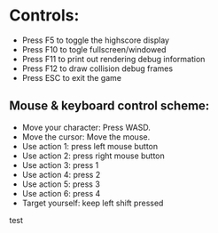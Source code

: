 # Controls:

* Press F5 to toggle the highscore display
* Press F10 to togle fullscreen/windowed
* Press F11 to print out rendering debug information
* Press F12 to draw collision debug frames
* Press ESC to exit the game

## Mouse & keyboard control scheme:

* Move your character: Press WASD.
* Move the cursor: Move the mouse.
* Use action 1: press left mouse button
* Use action 2: press right mouse button
* Use action 3: press 1
* Use action 4: press 2
* Use action 5: press 3
* Use action 6: press 4
* Target yourself: keep left shift pressed

test
